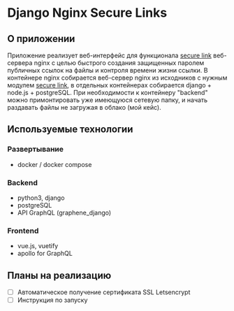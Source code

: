 # Django Nginx Secure Links

## О приложении
Приложение реализует веб-интерфейс для функционала [secure link](http://nginx.org/ru/docs/http/ngx_http_secure_link_module.html) веб-сервера nginx с целью быстрого создания защищенных паролем публичных ссылок на файлы и контроля времени жизни ссылки. 
В контейнере nginx собирается веб-сервер nginx из исходников с нужным модулем [secure link](http://nginx.org/ru/docs/http/ngx_http_secure_link_module.html),
в отдельных контейнерах собирается django + node.js + postgreSQL. При необходимости к контейнеру "backend" можно примонтировать уже имеющуюся сетевую папку, и начать раздавать файлы не загружая в облако (мой кейс).

## Используемые технологии 
### Развертывание 
- docker / docker compose

### Backend
- python3, django
- postgreSQL
- API GraphQL (graphene_django)

### Frontend
- vue.js, vuetify
- apollo for GraphQL

## Планы на реализацию
- [ ] Автоматическое получение сертификата SSL Letsencrypt
- [ ] Инструкция по запуску
